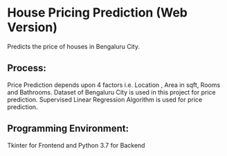 # House Pricing Prediction (Web Version)

Predicts the price of houses in Bengaluru City.

## Process:
Price Prediction depends upon 4 factors i.e. Location , Area in sqft, Rooms and Bathrooms. Dataset of Bengaluru City is used in this project for price prediction.
Supervised Linear Regression Algorithm is used for price prediction.

## Programming Environment:
Tkinter for Frontend and Python 3.7 for Backend
